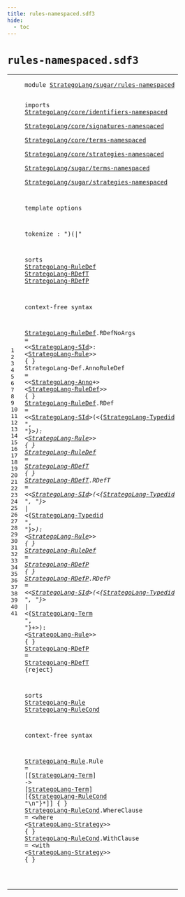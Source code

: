 ```yaml
---
title: rules-namespaced.sdf3
hide:
  - toc
---
```


# `rules-namespaced.sdf3`



[pdmosses/stratego/stratego.lang/src-gen/syntax/StrategoLang/sugar/rules-namespaced.sdf3]: https://github.com/pdmosses/stratego/blob/master/stratego.lang/src-gen/syntax/StrategoLang/sugar/rules-namespaced.sdf3 "The source file on GitHub"

<div class="sdf3"><table class="highlighttable"><tbody><tr><td class="linenos"><div class="linenodiv"><pre><span></span>1
2
3
4
5
6
7
8
9
10
11
12
13
14
15
16
17
18
19
20
21
22
23
24
25
26
27
28
29
30
31
32
33
34
35
36
37
38
39
40
41
</pre></div></td>
<td class="code"><pre><code><span class="keyword">module</span> <a href="../strategies-namespaced.sdf3#StrategoLang/sugar/rules-namespaced_265_300" id="StrategoLang/sugar/rules-namespaced_7_42" title="Referenced at ../strategies-namespaced.sdf3 line 9">StrategoLang/sugar/rules-namespaced</a>

<span class="keyword">imports</span>
  <a href="../../core/identifiers-namespaced.sdf3#StrategoLang/core/identifiers-namespaced_7_47" id="StrategoLang/core/identifiers-namespaced_54_94" title="Defined at ../../core/identifiers-namespaced.sdf3 line 1">StrategoLang/core/identifiers-namespaced</a>        
  <a href="../../core/signatures-namespaced.sdf3#StrategoLang/core/signatures-namespaced_7_46" id="StrategoLang/core/signatures-namespaced_98_137" title="Defined at ../../core/signatures-namespaced.sdf3 line 1">StrategoLang/core/signatures-namespaced</a>        
  <a href="../../core/terms-namespaced.sdf3#StrategoLang/core/terms-namespaced_7_41" id="StrategoLang/core/terms-namespaced_141_175" title="Defined at ../../core/terms-namespaced.sdf3 line 1">StrategoLang/core/terms-namespaced</a>        
  <a href="../../core/strategies-namespaced.sdf3#StrategoLang/core/strategies-namespaced_7_46" id="StrategoLang/core/strategies-namespaced_179_218" title="Defined at ../../core/strategies-namespaced.sdf3 line 1">StrategoLang/core/strategies-namespaced</a>        
  <a href="../terms-namespaced.sdf3#StrategoLang/sugar/terms-namespaced_7_42" id="StrategoLang/sugar/terms-namespaced_222_257" title="Defined at ../terms-namespaced.sdf3 line 1">StrategoLang/sugar/terms-namespaced</a>        
  <a href="../strategies-namespaced.sdf3#StrategoLang/sugar/strategies-namespaced_7_47" id="StrategoLang/sugar/strategies-namespaced_261_301" title="Defined at ../strategies-namespaced.sdf3 line 1">StrategoLang/sugar/strategies-namespaced</a>

<span class="keyword">template options</span>

  <span class="keyword">tokenize</span> : ")(|"

<span class="keyword">sorts</span> <a href="#StrategoLang-RuleDef_568_588" id="StrategoLang-RuleDef_347_367" title="Referenced at line 21">StrategoLang-RuleDef</a> <a href="#StrategoLang-RDefT_1105_1123" id="StrategoLang-RDefT_368_386" title="Referenced at line 30">StrategoLang-RDefT</a> <a href="#StrategoLang-RDefP_920_938" id="StrategoLang-RDefP_387_405" title="Referenced at line 27">StrategoLang-RDefP</a>

<span class="keyword">context-free syntax</span>

  <a href="#StrategoLang-RuleDef_568_588" id="StrategoLang-RuleDef_430_450" title="Referenced at line 21">StrategoLang-RuleDef</a>.<span class="cons_Constructor"><span id="RDefNoArgs_451_461" title="Not referenced locally, nor via imports">RDefNoArgs</span></span> = &lt;&lt;<a href="../../core/strategies-namespaced.sdf3#StrategoLang-SId_1108_1124" id="StrategoLang-SId_466_482" title="Defined at ../../core/strategies-namespaced.sdf3 line 36">StrategoLang-SId</a>&gt;<span class="cons_String">:</span>
  &lt;<a href="#StrategoLang-Rule_1140_1157" id="StrategoLang-Rule_488_505" title="Defined at line 32, 36">StrategoLang-Rule</a>&gt;&gt; { }
  <span id="StrategoLang-Def_514_530" title="Not referenced locally, nor via imports">StrategoLang-Def</span>.<span class="cons_Constructor"><span id="AnnoRuleDef_531_542" title="Not referenced locally, nor via imports">AnnoRuleDef</span></span> = &lt;&lt;<a href="../../core/strategies-namespaced.sdf3#StrategoLang-Anno_1241_1258" id="StrategoLang-Anno_547_564" title="Defined at ../../core/strategies-namespaced.sdf3 line 40, 44, 45, 46">StrategoLang-Anno</a>+&gt; &lt;<a href="#StrategoLang-RuleDef_347_367" id="StrategoLang-RuleDef_568_588" title="Defined at line 15, 19, 22, 24, 27">StrategoLang-RuleDef</a>&gt;&gt; { }
  <a href="#StrategoLang-RuleDef_568_588" id="StrategoLang-RuleDef_597_617" title="Referenced at line 21">StrategoLang-RuleDef</a>.<span class="cons_Constructor"><span id="RDef_618_622" title="Not referenced locally, nor via imports">RDef</span></span> = &lt;&lt;<a href="../../core/strategies-namespaced.sdf3#StrategoLang-SId_1108_1124" id="StrategoLang-SId_627_643" title="Defined at ../../core/strategies-namespaced.sdf3 line 36">StrategoLang-SId</a>&gt;<span class="cons_String">(</span>&lt;{<a href="../../core/strategies-namespaced.sdf3#StrategoLang-Typedid_1422_1442" id="StrategoLang-Typedid_647_667" title="Defined at ../../core/strategies-namespaced.sdf3 line 48, 52">StrategoLang-Typedid</a> <span class="cons_Lit">", "</span>}*&gt;<span class="cons_String">):</span>
  &lt;<a href="#StrategoLang-Rule_1140_1157" id="StrategoLang-Rule_681_698" title="Defined at line 32, 36">StrategoLang-Rule</a>&gt;&gt; { }
  <a href="#StrategoLang-RuleDef_568_588" id="StrategoLang-RuleDef_707_727" title="Referenced at line 21">StrategoLang-RuleDef</a> = <a href="#StrategoLang-RDefT_368_386" id="StrategoLang-RDefT_730_748" title="Defined at line 15, 25">StrategoLang-RDefT</a> { }
  <a href="#StrategoLang-RDefT_1105_1123" id="StrategoLang-RDefT_755_773" title="Referenced at line 30">StrategoLang-RDefT</a>.<span class="cons_Constructor"><span id="RDefT_774_779" title="Not referenced locally, nor via imports">RDefT</span></span> = &lt;&lt;<a href="../../core/strategies-namespaced.sdf3#StrategoLang-SId_1108_1124" id="StrategoLang-SId_784_800" title="Defined at ../../core/strategies-namespaced.sdf3 line 36">StrategoLang-SId</a>&gt;<span class="cons_String">(</span>&lt;{<a href="../../core/strategies-namespaced.sdf3#StrategoLang-Typedid_1422_1442" id="StrategoLang-Typedid_804_824" title="Defined at ../../core/strategies-namespaced.sdf3 line 48, 52">StrategoLang-Typedid</a> <span class="cons_Lit">", "</span>}*&gt; <span class="cons_String">|</span> &lt;{<a href="../../core/strategies-namespaced.sdf3#StrategoLang-Typedid_1422_1442" id="StrategoLang-Typedid_837_857" title="Defined at ../../core/strategies-namespaced.sdf3 line 48, 52">StrategoLang-Typedid</a> <span class="cons_Lit">", "</span>}*&gt;<span class="cons_String">):</span>
  &lt;<a href="#StrategoLang-Rule_1140_1157" id="StrategoLang-Rule_871_888" title="Defined at line 32, 36">StrategoLang-Rule</a>&gt;&gt; { }
  <a href="#StrategoLang-RuleDef_568_588" id="StrategoLang-RuleDef_897_917" title="Referenced at line 21">StrategoLang-RuleDef</a> = <a href="#StrategoLang-RDefP_387_405" id="StrategoLang-RDefP_920_938" title="Defined at line 15, 28, 30">StrategoLang-RDefP</a> { }
  <a href="#StrategoLang-RDefP_920_938" id="StrategoLang-RDefP_945_963" title="Referenced at line 27">StrategoLang-RDefP</a>.<span class="cons_Constructor"><span id="RDefP_964_969" title="Not referenced locally, nor via imports">RDefP</span></span> = &lt;&lt;<a href="../../core/strategies-namespaced.sdf3#StrategoLang-SId_1108_1124" id="StrategoLang-SId_974_990" title="Defined at ../../core/strategies-namespaced.sdf3 line 36">StrategoLang-SId</a>&gt;<span class="cons_String">(</span>&lt;{<a href="../../core/strategies-namespaced.sdf3#StrategoLang-Typedid_1422_1442" id="StrategoLang-Typedid_994_1014" title="Defined at ../../core/strategies-namespaced.sdf3 line 48, 52">StrategoLang-Typedid</a> <span class="cons_Lit">", "</span>}*&gt; <span class="cons_String">|</span> &lt;{<a href="../../core/terms-namespaced.sdf3#StrategoLang-Term_340_357" id="StrategoLang-Term_1027_1044" title="Defined at ../../core/terms-namespaced.sdf3 line 15, 19, 20, 21, 22">StrategoLang-Term</a> <span class="cons_Lit">", "</span>}+&gt;<span class="cons_String">):</span>
  &lt;<a href="#StrategoLang-Rule_1140_1157" id="StrategoLang-Rule_1058_1075" title="Defined at line 32, 36">StrategoLang-Rule</a>&gt;&gt; { }
  <a href="#StrategoLang-RDefP_920_938" id="StrategoLang-RDefP_1084_1102" title="Referenced at line 27">StrategoLang-RDefP</a> = <a href="#StrategoLang-RDefT_368_386" id="StrategoLang-RDefT_1105_1123" title="Defined at line 15, 25">StrategoLang-RDefT</a> {<span class="keyword">reject</span>}

<span class="keyword">sorts</span> <a href="#StrategoLang-Rule_1058_1075" id="StrategoLang-Rule_1140_1157" title="Referenced at line 29; ../strategies-namespaced.sdf3 line 74">StrategoLang-Rule</a> <a href="#StrategoLang-RuleCond_1277_1298" id="StrategoLang-RuleCond_1158_1179" title="Referenced at line 37">StrategoLang-RuleCond</a>

<span class="keyword">context-free syntax</span>

  <a href="#StrategoLang-Rule_1058_1075" id="StrategoLang-Rule_1204_1221" title="Referenced at line 29; ../strategies-namespaced.sdf3 line 74">StrategoLang-Rule</a>.<span class="cons_Constructor"><span id="Rule_1222_1226" title="Not referenced locally, nor via imports">Rule</span></span> = [[<a href="../../core/terms-namespaced.sdf3#StrategoLang-Term_340_357" id="StrategoLang-Term_1231_1248" title="Defined at ../../core/terms-namespaced.sdf3 line 15, 19, 20, 21, 22">StrategoLang-Term</a>] <span class="cons_String">-&gt;</span> [<a href="../../core/terms-namespaced.sdf3#StrategoLang-Term_340_357" id="StrategoLang-Term_1254_1271" title="Defined at ../../core/terms-namespaced.sdf3 line 15, 19, 20, 21, 22">StrategoLang-Term</a>]
  [{<a href="#StrategoLang-RuleCond_1158_1179" id="StrategoLang-RuleCond_1277_1298" title="Defined at line 32, 38, 40">StrategoLang-RuleCond</a> <span class="cons_Lit">"\n"</span>}*]] { }
  <a href="#StrategoLang-RuleCond_1277_1298" id="StrategoLang-RuleCond_1314_1335" title="Referenced at line 37">StrategoLang-RuleCond</a>.<span class="cons_Constructor"><span id="WhereClause_1336_1347" title="Not referenced locally, nor via imports">WhereClause</span></span> = &lt;<span class="cons_String">where</span>
  &lt;<a href="../../core/strategies-namespaced.sdf3#StrategoLang-Strategy_1553_1574" id="StrategoLang-Strategy_1360_1381" title="Defined at ../../core/strategies-namespaced.sdf3 line 54, 58, 59, 60, 61, 62, 63, 64, 65, 66, 67, 68, 69, 70, 72, 77, 78, 79">StrategoLang-Strategy</a>&gt;&gt; { }
  <a href="#StrategoLang-RuleCond_1277_1298" id="StrategoLang-RuleCond_1390_1411" title="Referenced at line 37">StrategoLang-RuleCond</a>.<span class="cons_Constructor"><span id="WithClause_1412_1422" title="Not referenced locally, nor via imports">WithClause</span></span> = &lt;<span class="cons_String">with</span>
  &lt;<a href="../../core/strategies-namespaced.sdf3#StrategoLang-Strategy_1553_1574" id="StrategoLang-Strategy_1434_1455" title="Defined at ../../core/strategies-namespaced.sdf3 line 54, 58, 59, 60, 61, 62, 63, 64, 65, 66, 67, 68, 69, 70, 72, 77, 78, 79">StrategoLang-Strategy</a>&gt;&gt; { }

</code></pre></td></tr></tbody></table></div>